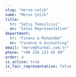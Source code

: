 ```yaml
---
slug: "merve-celik"
name: "Merve Çelik"
title:
  tr: "Satış Temsilcisi"
  en: "Sales Representative"
department:
  tr: "Finans & Muhasebe"
  en: "Finance & Accounting"
email: "merve@turkel.com.tr"
phone: "+90 216 123 45 89"
order: 4
is_active: true
is_fair_representative: false
---
```

